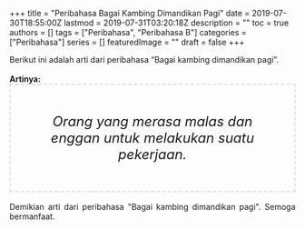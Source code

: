 +++
title = "Peribahasa Bagai Kambing Dimandikan Pagi"
date = 2019-07-30T18:55:00Z
lastmod = 2019-07-31T03:20:18Z
description = ""
toc = true
authors = []
tags = ["Peribahasa", "Peribahasa B"]
categories = ["Peribahasa"]
series = []
featuredImage = ""
draft = false
+++

<div dir="ltr" style="text-align: left;" trbidi="on"><div style="text-align: justify;">Berikut ini adalah arti dari peribahasa “Bagai kambing dimandikan pagi”.</div><br /><div style="text-align: justify;"><b>Artinya:</b></div><div style="border: 2px dashed #ddd; font-size: 24px; height: auto; margin: 0 auto; padding: 50px; text-align: center; width: auto;"><i>Orang yang merasa malas dan enggan untuk melakukan suatu pekerjaan.</i></div><div style="text-align: justify;"><br /></div><div style="text-align: justify;">Demikian arti dari peribahasa "Bagai kambing dimandikan pagi". Semoga bermanfaat.</div></div>
